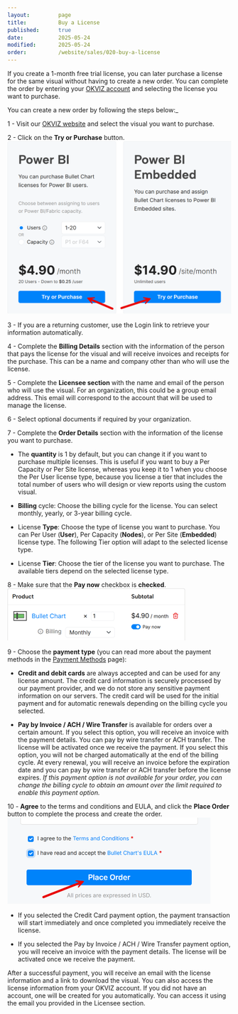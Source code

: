 ```yaml
---
layout:         page
title:          Buy a License
published:      true
date:           2025-05-24
modified:       2025-05-24
order:          /website/sales/020-buy-a-license
---
```


If you create a 1-month free trial license, you can later purchase a license for the same visual without having to create a new order. You can complete the order by entering your [OKVIZ account](https://okviz.com/account/) and selecting the license you want to purchase.

You can create a new order by following the steps below:_

1 - Visit our [OKVIZ website](https://okviz.com/) and select the visual you want to purchase.

2 - Click on the **Try or Purchase** button.<br/><img src="images/try-or-purchase-button.png" width="550" alt="Try or Purchase Button">

3 - If you are a returning customer, use the Login link to retrieve your information automatically.

4 - Complete the **Billing Details** section with the information of the person that pays the license for the visual and will receive invoices and receipts for the purchase. This can be a name and company other than who will use the license.

5 - Complete the **Licensee section** with the name and email of the person who will use the visual. For an organization, this could be a group email address. This email will correspond to the account that will be used to manage the license.

6 - Select optional documents if required by your organization.

7 - Complete the **Order Details** section with the information of the license you want to purchase.

  - The **quantity** is 1 by default, but you can change it if you want to purchase multiple licenses. This is useful if you want to buy a Per Capacity or Per Site license, whereas you keep it to 1 when you choose the Per User license type, because you license a tier that includes the total number of users who will design or view reports using the custom visual.

  - **Billing** cycle: Choose the billing cycle for the license. You can select monthly, yearly, or 3-year billing cycle.

  - License **Type**: Choose the type of license you want to purchase. You can Per User (**User**), Per Capacity (**Nodes**), or Per Site (**Embedded**) license type. The following Tier option will adapt to the selected license type.

  - License **Tier**: Choose the tier of the license you want to purchase. The available tiers depend on the selected license type. 
  
8 - Make sure that the **Pay now** checkbox is **checked**.<br/><img src="images/pay-now-checked.png" width="400" alt="Pay Now Checkbox Checked">

9 - Choose the **payment type** (you can read more about the payment methods in the [Payment Methods](./payment-methods.md) page):

  - **Credit and debit cards** are always accepted and can be used for any license amount. The credit card information is securely processed by our payment provider, and we do not store any sensitive payment information on our servers. The credit card will be used for the initial payment and for automatic renewals depending on the billing cycle you selected.

  - **Pay by Invoice / ACH / Wire Transfer** is available for orders over a certain amount. If you select this option, you will receive an invoice with the payment details. You can pay by wire transfer or ACH transfer. The license will be activated once we receive the payment.  If you select this option, you will not be charged automatically at the end of the billing cycle. At every renewal, you will receive an invoice before the expiration date and you can pay by wire transfer or ACH transfer before the license expires. *If this payment option is not available for your order, you can change the billing cycle to obtain an amount over the limit required to enable this payment option.*

10 - **Agree** to the terms and conditions and EULA, and click the **Place Order** button to complete the process and create the order.<br/><img src="images/place-order.png" width="457" alt="Try or Purchase Button">
  - If you selected the Credit Card payment option, the payment transaction will start immediately and once completed you immediately receive the license.

  - If you selected the Pay by Invoice / ACH / Wire Transfer payment option, you will receive an invoice with the payment details. The license will be activated once we receive the payment.

After a successful payment, you will receive an email with the license information and a link to download the visual. You can also access the license information from your OKVIZ account. If you did not have an account, one will be created for you automatically. You can access it using the email you provided in the Licensee section.